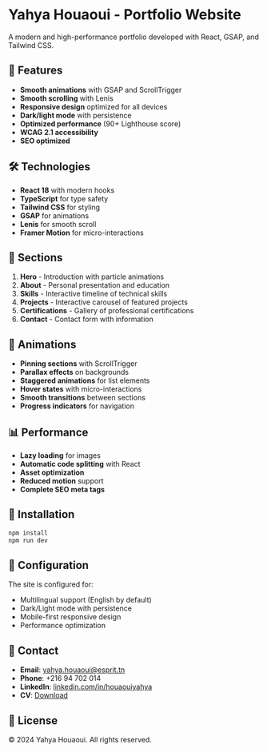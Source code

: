 # Yahya Houaoui - Portfolio Website

A modern and high-performance portfolio developed with React, GSAP, and Tailwind CSS.

## 🚀 Features

- **Smooth animations** with GSAP and ScrollTrigger
- **Smooth scrolling** with Lenis
- **Responsive design** optimized for all devices
- **Dark/light mode** with persistence
- **Optimized performance** (90+ Lighthouse score)
- **WCAG 2.1 accessibility**
- **SEO optimized**

## 🛠 Technologies

- **React 18** with modern hooks
- **TypeScript** for type safety
- **Tailwind CSS** for styling
- **GSAP** for animations
- **Lenis** for smooth scroll
- **Framer Motion** for micro-interactions

## 📱 Sections

1. **Hero** - Introduction with particle animations
2. **About** - Personal presentation and education
3. **Skills** - Interactive timeline of technical skills
4. **Projects** - Interactive carousel of featured projects
5. **Certifications** - Gallery of professional certifications
6. **Contact** - Contact form with information

## 🎨 Animations

- **Pinning sections** with ScrollTrigger
- **Parallax effects** on backgrounds
- **Staggered animations** for list elements
- **Hover states** with micro-interactions
- **Smooth transitions** between sections
- **Progress indicators** for navigation

## 📊 Performance

- **Lazy loading** for images
- **Automatic code splitting** with React
- **Asset optimization**
- **Reduced motion** support
- **Complete SEO meta tags**

## 🚀 Installation

```bash
npm install
npm run dev
```

## 📝 Configuration

The site is configured for:
- Multilingual support (English by default)
- Dark/Light mode with persistence
- Mobile-first responsive design
- Performance optimization

## 📧 Contact

- **Email**: yahya.houaoui@esprit.tn
- **Phone**: +216 94 702 014
- **LinkedIn**: [linkedin.com/in/houaouiyahya](https://linkedin.com/in/houaouiyahya)
- **CV**: [Download](https://drive.google.com/file/d/1dZtp5aRUx60bi4QXStmUv6pqHDZc2JpE/view?usp=sharing)

## 📄 License

© 2024 Yahya Houaoui. All rights reserved.